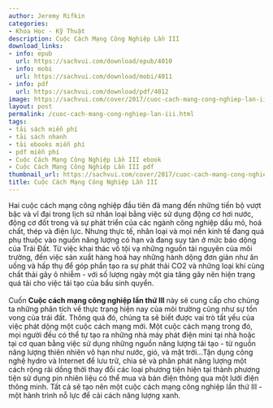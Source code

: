 ```yaml
---
author: Jeremy Rifkin
categories:
- Khoa Học - Kỹ Thuật
description: Cuộc Cách Mạng Công Nghiệp Lần III
download_links:
- info: epub
  url: https://sachvui.com/download/epub/4010
- info: mobi
  url: https://sachvui.com/download/mobi/4011
- info: pdf
  url: https://sachvui.com/download/pdf/4012
image: https://sachvui.com/cover/2017/cuoc-cach-mang-cong-nghiep-lan-iii.jpg
layout: post
permalink: /cuoc-cach-mang-cong-nghiep-lan-iii.html
tags:
- tải sách miễn phí
- tải sách nhanh
- tải ebooks miễn phí
- pdf miễn phí
- Cuộc Cách Mạng Công Nghiệp Lần III ebook
- Cuộc Cách Mạng Công Nghiệp Lần III pdf
thumbnail_url: https://sachvui.com/cover/2017/cuoc-cach-mang-cong-nghiep-lan-iii.jpg
title: Cuộc Cách Mạng Công Nghiệp Lần III
---
```


 <div class="item-desc text-justify"> <p>Hai cuộc cách mạng công nghiệp đầu tiên đã mang đến những tiến bộ vượt bậc và vĩ đại trong lịch sử nhân loại bằng việc sử dụng động cơ hơi nước, động cơ đốt trong và sự phát triển của các ngành công nghiệp dầu mỏ, hoá chất, thép và điện lực. Nhưng thực tế, nhân loại và mọi nền kinh tế đang quá phụ thuộc vào nguồn năng lượng có hạn và đang suy tàn ở mức báo dộng của Trái Đất. Từ việc khai thác vô tội vạ những nguồn tài nguyên của môi trường, đến việc sản xuất hàng hoá hay những hành dộng đơn giản như ăn uống và hấp thụ để góp phần tạo ra sự phát thải CO2 và những loại khí cùng chất thải gây ô nhiễm - với số lượng ngày một gia tăng gây nên hiện trạng quá tải cho việc tái tạo của bầu sinh quyển.<br><br>Cuốn <strong>Cuộc cách mạng công nghiệp lần thứ III </strong>này sẽ cung cấp cho chúng ta những phân tích về thực trạng hiện nay của môi trường cũng như sự tồn vong của trái đất. Thông quá đó, chúng ta sẽ biết được vai trò tất yếu của việc phát dộng một cuộc cách mạng mới. Một cuộc cách mạng trong đó, mọi người đều có thể tự tạo ra những nhà máy phát điện mini tại nhà hoặc tại cơ quan bằng việc sử dụng những nguồn năng lượng tái tạo - từ nguồn năng lượng thiên nhiên vô hạn như nước, gió, và mặt trời...Tận dụng công nghệ hydro và Internet để lưu trữ, chia sẻ và phân phát năng lượng một cách rộng rãi dồng thời thay đổi các loại phương tiện hiện tại thành phương tiện sử dụng pin nhiên liệu có thể mua và bán điện thông qua một lưới điện thông minh. Tất cả sẽ tạo nên một cuộc cách mạng công nghiệp lần thứ III - một hành trình nỗ lực để cải cách năng lượng xanh.</p> </div>